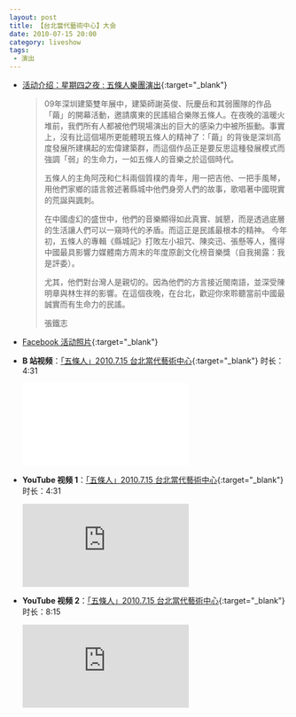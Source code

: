 ```yaml
---
layout: post
title: 【台北當代藝術中心】大会
date: 2010-07-15 20:00
category: liveshow
tags:
 - 演出
---
```

* [活动介绍：星期四之夜 : 五條人樂團演出](https://www.tcac.tw/07-15-%E6%98%9F%E6%9C%9F%E5%9B%9B%E4%B9%8B%E5%A4%9C-%E4%BA%94%E6%A2%9D%E4%BA%BA%E6%A8%82%E5%9C%98%E6%BC%94%E5%87%BA/){:target="_blank"}
  > 09年深圳建築雙年展中，建築師謝英俊、阮慶岳和其弱團隊的作品「繭」的開幕活動，邀請廣東的民謠組合樂隊五條人。在夜晚的溫暖火堆前，我們所有人都被他們現場演出的巨大的感染力中被所振動。事實上，沒有比這個場所更能體現五條人的精神了：「繭」的背後是深圳高度發展所建構起的宏偉建築群，而這個作品正是要反思這種發展模式而強調「弱」的生命力，一如五條人的音樂之於這個時代。
  >
  > 五條人的主角阿茂和仁科兩個質樸的青年，用一把吉他、一把手風琴，用他們家鄉的語言敘述著縣城中他們身旁人們的故事，歌唱著中國現實的荒誕與諷刺。
  >
  > 在中國虛幻的盛世中，他們的音樂顯得如此真實、誠懇，而是透過底層的生活讓人們可以一窺時代的矛盾。而這正是民謠最根本的精神。
  > 今年初，五條人的專輯《縣城記》打敗左小祖咒、陳奕迅、張懸等人，獲得中國最具影響力媒體南方周末的年度原創文化榜音樂獎（自我揭露：我是評委）。
  >
  > 尤其，他們對台灣人是親切的。因為他們的方言接近閩南語，並深受陳明章與林生祥的影響。在這個夜晚，在台北，歡迎你來聆聽當前中國最誠實而有生命力的民謠。
  >
  > 張鐵志

* [Facebook 活动照片](https://www.facebook.com/media/set/?set=a.443852229877.232593.361110184877){:target="_blank"}

* **B 站视频**：[「五條人」2010.7.15 台北當代藝術中心](https://www.bilibili.com/video/BV1Ka4y1s7HW){:target="_blank"} 时长：4:31

  <div class="iframe-container"><iframe class="responsive-iframe" src="//player.bilibili.com/player.html?aid=670094106&bvid=BV1Ka4y1s7HW&cid=249792183&page=1" frameborder="no" allowfullscreen="true"></iframe></div>

* **YouTube 视频 1**：[「五條人」2010.7.15 台北當代藝術中心](https://youtu.be/fzDXJCLPy7c){:target="_blank"} 时长：4:31

  <div class="iframe-container"><iframe class="responsive-iframe" src="https://www.youtube.com/embed/fzDXJCLPy7c" frameborder="no" allowfullscreen="true"></iframe></div>

* **YouTube 视频 2**：[「五條人」2010.7.15 台北當代藝術中心](https://youtu.be/NamZ2WJKhWc){:target="_blank"} 时长：8:15
  <div class="iframe-container"><iframe class="responsive-iframe" src="https://www.youtube.com/embed/NamZ2WJKhWc" frameborder="no" allowfullscreen="true"></iframe></div>
